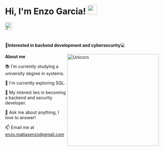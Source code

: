 <h1> Hi, I'm Enzo Garcia! <img src = "https://raw.githubusercontent.com/MartinHeinz/MartinHeinz/master/wave.gif" width = 30px> </h1>

<a href="https://www.linkedin.com/in/enzo-matias-garcia-gil-7861a2231/">
  <img align="left" alt="Enzo's LinkedIn" width="24px" src="https://cdn.jsdelivr.net/npm/simple-icons@v3/icons/linkedin.svg" />
</a>
</br>
<br>
<br>

🚀**Interested in backend development and cybersecurity**💻

<img align="right" width=300px alt="Unicorn" src="https://media3.giphy.com/media/v1.Y2lkPTc5MGI3NjExZGcxNGprOGQ5bml5cDVpMzZwZDNnaXNwbGxkd3c4cWl5NGt4NjBvdiZlcD12MV9pbnRlcm5hbF9naWZfYnlfaWQmY3Q9Zw/QDjpIL6oNCVZ4qzGs7/giphy.gif" />

**About me**

<p>📚 I'm currently studying a university degree in systems.</p>
<p>🌱 I'm currently exploring SQL.</p>
<p>🤔 My interest lies in becoming a backend and security developer.</p>
<p>💬 Ask me about anything, I love to answer!</p>
<p>📫 Email me at <a href="mailto:enzo.matiasenzo@gmail.com">enzo.matiasenzo@gmail.com</a></p>
